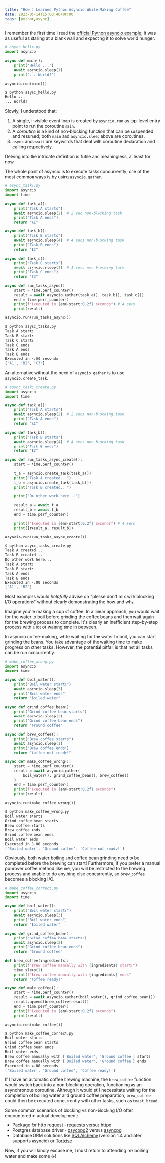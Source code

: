 ```yaml
---
title: "How I Learned Python Asyncio While Making Coffee"
date: 2023-05-14T15:08:46+08:00
tags: [python,async]
---
```


I remember the first time I read the [official Python asyncio example](https://docs.python.org/3/library/asyncio.html); it was as useful as staring at a blank wall and expecting it to solve world hunger. 

```python
# async_hello.py 
import asyncio

async def main():
    print('Hello ...')
    await asyncio.sleep(1)
    print('... World!')

asyncio.run(main())
```

```sh
$ python async_hello.py
Hello ...
... World!
```

Slowly, I understood that:
1. A single, invisible event loop is created by `asyncio.run` as top-level entry point to run the coroutine `main`.
1. A _coroutine_ is a kind of non-blocking function that can be suspended and resumed; both `main` and `asyncio.sleep` above are coroutines.
1. `async` and `await` are keywords that deal with coroutine declaration and calling respectively.

Delving into the intricate definition is futile and meaningless, at least for now.

The whole point of asyncio is to execute tasks concurrently; one of the most common ways is by using `asyncio.gather`.

```python
# async_tasks.py
import asyncio
import time

async def task_a():
    print("Task A starts")
    await asyncio.sleep(2)  # 2 sec non-blocking task
    print("Task A ends")
    return "A1"

async def task_b():
    print("Task B starts")
    await asyncio.sleep(4)  # 4 secs non-blocking task
    print("Task B ends")
    return "B2"

async def task_c():
    print("Task C starts")
    await asyncio.sleep(1)  # 1 secs non-blocking task
    print("Task C ends")
    return "C3"

async def run_tasks_async():
    start = time.perf_counter()
    result = await asyncio.gather(task_a(), task_b(), task_c())
    end = time.perf_counter()
    print(f"Executed in {end-start:0.2f} seconds") # 4 secs
    print(result)

asyncio.run(run_tasks_async())
```

```sh
$ python async_tasks.py 
Task A starts
Task B starts
Task C starts
Task C ends
Task A ends
Task B ends
Executed in 4.00 seconds
['A1', 'B2', 'C3']
```

An alternative without the need of `asyncio.gather` is to use `asyncio.create_task`.

```python
# async_tasks_create.py
import asyncio
import time

async def task_a():
    print("Task A starts")
    await asyncio.sleep(2)  # 2 secs non-blocking task
    print("Task A ends")
    return "A1"

async def task_b():
    print("Task B starts")
    await asyncio.sleep(4)  # 4 secs non-blocking task
    print("Task B ends")
    return "B2"

async def run_tasks_async_create():
    start = time.perf_counter()

    t_a = asyncio.create_task(task_a())
    print("Task A created...")
    t_b = asyncio.create_task(task_b())
    print("Task B created...")

    print("Do other work here...")
    
    result_a = await t_a
    result_b = await t_b
    end = time.perf_counter()

    print(f"Executed in {end-start:0.2f} seconds") # 4 secs
    print([result_a, result_b])

asyncio.run(run_tasks_async_create())
```

```sh
$ python async_tasks_create.py 
Task A created...
Task B created...
Do other work here...
Task A starts
Task B starts
Task A ends
Task B ends
Executed in 4.00 seconds
['A1', 'B2']
```

Most examples would _helpfully_ advise on "please don't mix with blocking I/O operations" without clearly demonstrating the how and why. 

Imagine you're making a cup of coffee. In a linear approach, you would wait for the water to boil before grinding the coffee beans and then wait again for the brewing process to complete. It's clearly an inefficient step-by-step process with a lot of waiting time in between.

In asyncio coffee-making, while waiting for the water to boil, you can start grinding the beans. You take advantage of the waiting time to make progress on other tasks. However, the potential pitfall is that not all tasks can be run concurrently.

```python
# make_coffee_wrong.py 
import asyncio
import time

async def boil_water():
    print("Boil water starts")
    await asyncio.sleep(3)
    print("Boil water ends")
    return "Boiled water"

async def grind_coffee_bean():
    print("Grind coffee bean starts")
    await asyncio.sleep(2)
    print("Grind coffee bean ends")
    return "Ground coffee"

async def brew_coffee():
    print("Brew coffee starts")
    await asyncio.sleep(1)
    print("Brew coffee ends")
    return "Coffee not ready!"

async def make_coffee_wrong():
    start = time.perf_counter()
    result = await asyncio.gather(
        boil_water(), grind_coffee_bean(), brew_coffee()
    )
    end = time.perf_counter()
    print(f"Executed in {end-start:0.2f} seconds")
    print(result)

asyncio.run(make_coffee_wrong())
```

```sh
$ python make_coffee_wrong.py 
Boil water starts
Grind coffee bean starts
Brew coffee starts
Brew coffee ends
Grind coffee bean ends
Boil water ends
Executed in 3.00 seconds
['Boiled water', 'Ground coffee', 'Coffee not ready!']
```

Obviously, both water boiling and coffee bean grinding need to be completed before the brewing can start! Furthermore, if you prefer a manual pourover coffee method like me, you will be restricted to the brewing process and unable to do anything else concurrently, so `brew_coffee` becomes a blocking I/O.

```python
# make_coffee_correct.py
import asyncio
import time

async def boil_water():
    print("Boil water starts")
    await asyncio.sleep(3) 
    print("Boil water ends")
    return "Boiled water"

async def grind_coffee_bean():
    print("Grind coffee bean starts")
    await asyncio.sleep(2) 
    print("Grind coffee bean ends")
    return "Ground coffee"

def brew_coffee(ingredients):
    print(f"Brew coffee manually with {ingredients} starts")
    time.sleep(1)
    print(f"Brew coffee manually with {ingredients} ends")
    return "Coffee ready!"

async def make_coffee():
    start = time.perf_counter()
    result = await asyncio.gather(boil_water(), grind_coffee_bean())
    result.append(brew_coffee(result))
    end = time.perf_counter()
    print(f"Executed in {end-start:0.2f} seconds")
    print(result)

asyncio.run(make_coffee())
```
```sh
$ python make_coffee_correct.py
Boil water starts
Grind coffee bean starts
Grind coffee bean ends
Boil water ends
Brew coffee manually with ['Boiled water', 'Ground coffee'] starts
Brew coffee manually with ['Boiled water', 'Ground coffee'] ends
Executed in 4.00 seconds
['Boiled water', 'Ground coffee', 'Coffee ready!']
```

If I have an automatic coffee brewing machine, the `brew_coffee` function would switch back into a non-blocking operation, functioning as an asynchronous coroutine. Although it would still necessitate waiting for the completion of boiling water and ground coffee preparation, `brew_coffee` could then be executed concurrently with other tasks, such as `toast_bread`.

Some common scenarios of blocking vs non-blocking I/O often encountered in actual development:
* Package for http request - [requests](https://requests.readthedocs.io/en/latest/) versus [httpx](https://www.python-httpx.org/)
* Postgres database driver - [psycopg2](https://www.psycopg.org/) versus [asyncpg](https://magicstack.github.io/asyncpg/current/)
* Database ORM solutions like [SQLAlchemy](https://www.sqlalchemy.org/) (version 1.4 and later supports asyncio) or [Tortoise](https://tortoise.github.io/)

Now, if you will kindly excuse me, I must return to attending my boiling water and make some :coffee:!